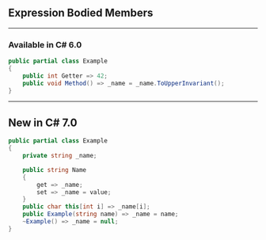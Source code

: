 ## Expression Bodied Members

---

### Available in C# 6.0

```csharp
public partial class Example
{
    public int Getter => 42;                    
    public void Method() => _name = _name.ToUpperInvariant();    
}
```

---

## New in C# 7.0

```csharp
public partial class Example
{
    private string _name;

    public string Name
    {
        get => _name;
        set => _name = value;
    }
    public char this[int i] => _name[i];
    public Example(string name) => _name = name;
    ~Example() => _name = null;
}
```
